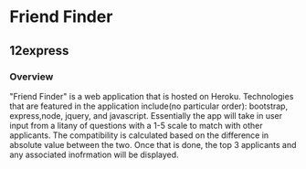 # Friend Finder

## 12express

### Overview

"Friend Finder" is a web application that is hosted on Heroku. Technologies that are featured in the application include(no particular order): bootstrap, express,node, jquery, and javascript. Essentially the app will take in user input from a litany of questions with a 1-5 scale to match with other applicants. The compatibility is calculated based on the difference in absolute value between the two. Once that is done, the top 3 applicants and any associated inofrmation will be displayed.